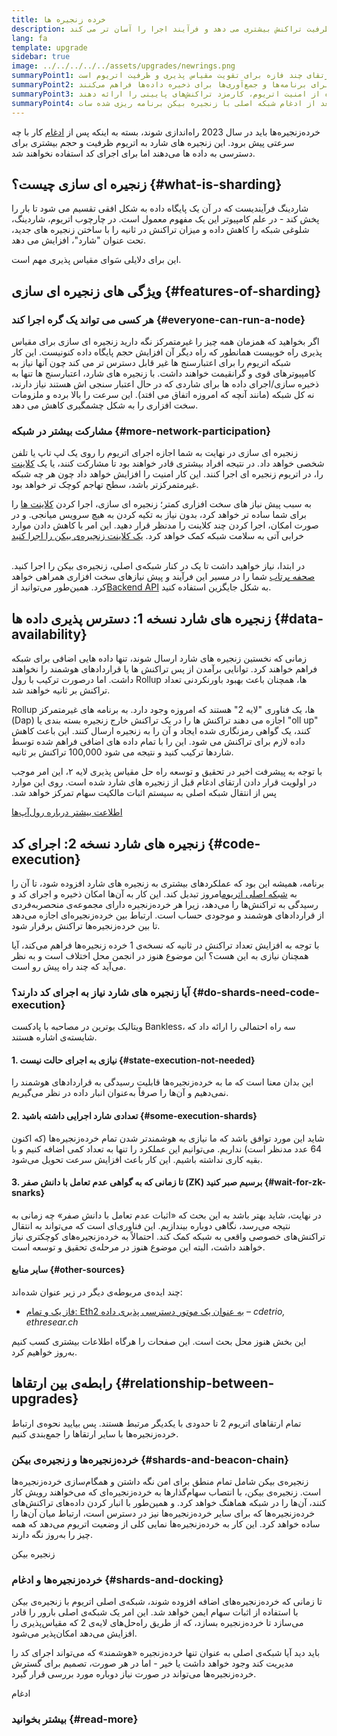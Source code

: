 ```yaml
---
title: خرده زنجیره ها
description: با زنجیره های شارد آشنا شوید - قسمت هایی از شبکه که به اتریوم ظرفیت تراکنش بیشتری می‌ دهد و فرآیند اجرا را آسان تر می‌ کند.
lang: fa
template: upgrade
sidebar: true
image: ../../../../../assets/upgrades/newrings.png
summaryPoint1: زنجیره ای سازی یک ارتقای چند فازه برای تقویت مقیاس پذیری و ظرفیت اتریوم است.
summaryPoint2: خرده‌زنجیره‌ها لایه‌های ذخیره‌سازی اضافی و ارزان‌تری را برای برنامه‌ها و جمع‌آوری‌ها برای ذخیره داده‌ها فراهم می‌کنند.
summaryPoint3: آن‌ها راه‌حل‌های لایه 2 را قادر می‌سازند تا ضمن استفاده از امنیت اتریوم، کارمزد تراکنش‌های پایینی را ارائه دهند.
summaryPoint4: این ارتقا برای بعد از ادغام شبکه اصلی با زنجیره بیکن برنامه ریزی شده سات.
---
```


<UpgradeStatus dateKey="page-upgrades-shards-date">
    خرده‌زنجیره‌ها باید در سال 2023 راه‌اندازی شوند، بسته به اینکه پس از <a href="/upgrades/merge/">ادغام</a> کار با چه سرعتی پیش برود. این زنجیره های شارد به اتریوم ظرفیت و حجم بیشتری برای دسترسی به داده ها می‌دهند اما برای اجرای کد استفاده نخواهند شد.
</UpgradeStatus>

## زنجیره ای سازی چیست؟ {#what-is-sharding}

شاردینگ فرآیندیست که در آن یک پایگاه داده به شکل افقی تقسیم می‌ شود تا بار را پخش کند - در علم کامپیوتر این یک مفهوم معمول است. در چارچوب اتریوم، شاردینگ، شلوغی شبکه را کاهش داده و میزان تراکنش در ثانیه را با ساختن زنجیره های جدید، تحت عنوان "شارد"، افزایش می‌ دهد.

این برای دلایلی سَوای مقیاس پذیری مهم است.

## ویژگی های زنجیره ای سازی {#features-of-sharding}

### هر کسی می‌ تواند یک گره اجرا کند {#everyone-can-run-a-node}

اگر بخواهید که همزمان همه چیز را غیرمتمرکز نگه دارید زنجیره ای سازی برای مقیاس پذیری راه خوبیست همانطور که راه دیگر آن افزایش حجم پایگاه داده کنونیست. این کار شبکه اتریوم را برای اعتبارسنج ها غیر قابل دسترس تر می‌ کند چون آنها نیاز به کامپیوترهای قوی و گرانقیمت خواهند داشت. با زنجیره های شارد، اعتبارسنج ها تنها به ذخیره سازی/اجرای داده ها برای شاردی که در حال اعتبار سنجی اش هستند نیاز دارند، نه کل شبکه (مانند آنچه که امروزه اتفاق می افتد). این سرعت را بالا برده و ملزومات سخت افزاری را به شکل چشمگیری کاهش می‌ دهد.

### مشارکت بیشتر در شبکه {#more-network-participation}

زنجیره ای سازی در نهایت به شما اجازه اجرای اتریوم را روی یک لپ تاپ یا تلفن شخصی خواهد داد. در نتیجه افراد بیشتری قادر خواهند بود تا مشارکت کنند، یا یک [کلاینت](/developers/docs/nodes-and-clients/) را، در اتریوم زنجیره ای اجرا کنند. این کار امنیت را افزایش خواهد داد چون هر چه شبکه غیرمتمرکزتر باشد، سطح تهاجم کوچک تر خواهد بود.

به سبب پیش نیاز های سخت افزاری کمتر؛ زنجیره ای سازی، اجرا کردن [کلاینت ها](/developers/docs/nodes-and-clients/) را برای شما ساده تر خواهد کرد، بدون نیاز به تکیه کردن به هیچ سرویس میانجی. و در صورت امکان، اجرا کردن چند کلاینت را مدنظر قرار دهید. این امر با کاهش دادن موارد خرابی آتی به سلامت شبکه کمک خواهد کرد. [یک کلاینت زنجیره‌ی بیکن را اجرا کنید](/upgrades/get-involved/)

<br />

<InfoBanner isWarning={true}>
  در ابتدا، نیاز خواهید داشت تا یک در کنار شبکه‌ی اصلی، زنجیره‌ی بیکن را اجرا کنید. <a href="https://launchpad.ethereum.org" target="_blank">صحفه پرتاب</a> شما را در مسیر این فرآیند و پیش نیازهای سخت افزاری همراهی خواهد کرد. همین‌طور می‌توانید از<a href="/developers/docs/apis/backend/#available-libraries">Backend API</a> به شکل جایگزین استفاده کنید.
</InfoBanner>

## زنجیره های شارد نسخه 1: دسترس پذیری داده ها {#data-availability}

زمانی که نخستین زنجیره های شارد ارسال شوند، تنها داده هایی اضافی برای شبکه فراهم خواهند کرد. توانایی برآمدن از پس تراکنش ها یا قراردادهای هوشمند را نخواهند داشت. اما درصورت ترکیب با رول Rollup ها، همچنان باعث بهبود باورنکردنی تعداد تراکنش بر ثانیه خواهند شد.

Rollup ها، یک فناوری "لایه 2" هستند که امروزه وجود دارد. به برنامه های غیرمتمرکز (Dap) اجازه می دهند تراکنش ها را در یک تراکنش خارج زنجیره بسته بندی یا "oll up" کنند، یک گواهی رمزنگاری شده ایجاد و آن را به زنجیره ارسال کنند. این باعث کاهش داده لازم برای تراکنش می‌ شود. این را با تمام داده های اضافی فراهم شده توسط شاردها ترکیب کنید و نتیجه می‌ شود 100,000 تراکنش بر ثانیه.

<InfoBanner isWarning={false}>
  با توجه به پیشرفت اخیر در تحقیق و توسعه راه حل مقیاس پذیری لایه ۲، این امر موجب در اولویت قرار دادن ارتقای ادغام قبل از زنجیره های شارد شده است. روی این موارد پس از انتقال شبکه اصلی به سیستم اثبات مالکیت سهام تمرکز خواهد شد.

[اطلاعت بیشتر درباره‌ رول‌آپ‌ها](/developers/docs/scaling/#rollups)
</InfoBanner>

## زنجیره های شارد نسخه 2: اجرای کد {#code-execution}

برنامه، همیشه این بود که عملکردهای بیشتری به زنجیره های شارد افزوده شود، تا آن را به [شبکه اصلی اتریوم](/glossary/#mainnet)امروز تبدیل کند. این کار به آن‌ها امکان ذخیره و اجرای کد و رسیدگی به تراکنش‌ها را می‌دهد، زیرا هر خرده‌زنجیره دارای مجموعه‌ی منحصربه‌فردی از قراردادهای هوشمند و موجودی حساب است. ارتباط بین خرده‌زنجیره‌ای اجازه می‌دهد تا بین خرده‌زنجیره‌ها تراکنش برقرار شود.

با توجه به افزایش تعداد تراکنش در ثانیه که نسخه‌ی 1 خرده زنجیره‌ها فراهم می‌کند، آیا همچنان نیازی به این هست؟ این موضوع هنوز در انجمن محل اختلاف است و به نظر می‌آید که چند راه پیش رو است.

### آیا زنجیره های شارد نیاز به اجرای کد دارند؟ {#do-shards-need-code-execution}

ویتالیک بوترین در مصاحبه با پادکست Bankless، سه راه احتمالی را ارائه داد که شایسته‌ی اشاره هستند.

<YouTube id="-R0j5AMUSzA" start="5841" />

#### 1. نیازی به اجرای حالت نیست {#state-execution-not-needed}

این بدان معنا است که ما به خرده‌زنجیره‌ها قابلیت رسیدگی به قراردادهای هوشمند را نمی‌دهیم و آن‌ها را صرفاً به‌عنوان انبار داده در نظر می‌گیریم.

#### 2. تعدادی شارد اجرایی داشته باشید {#some-execution-shards}

شاید این مورد توافق باشد که ما نیازی به هوشمندتر شدن تمام خرده‌زنجیره‌ها (که اکنون 64 عدد مدنظر است) نداریم. می‌توانیم این عملکرد را تنها به تعداد کمی اضافه کنیم و با بقیه کاری نداشته باشیم. این کار باعث افزایش سرعت تحویل می‌شود.

#### 3. تا زمانی که به گواهی عدم تعامل با دانش صفر (ZK) برسیم صبر کنید {#wait-for-zk-snarks}

در نهایت، شاید بهتر باشد به این بحث که «اثبات عدم تعامل با دانش صفر» چه زمانی به نتیجه می‌رسد، نگاهی دوباره بیندازیم. این فناوری‌ای است که می‌تواند به انتقال تراکنش‌‌های خصوصی واقعی به شبکه کمک کند. احتمالاً به خرده‌زنجیره‌های کوچکتری نیاز خواهند داشت، البته این موضوع هنوز در مرحله‌ی تحقیق و توسعه است.

#### ساير منابع {#other-sources}

چند ایده‌ی مربوطه‌ی دیگر در زیر عنوان شده‌اند:

- [فاز یک و تمام: Eth2 به عنوان یک موتور دسترسی پذیری داده](https://ethresear.ch/t/phase-one-and-done-eth2-as-a-data-availability-engine/5269/8) – _cdetrio, ethresear.ch_

این بخش هنوز محل بحث است. این صفحات را هرگاه اطلاعات بیشتری کسب کنیم به‌روز خواهیم کرد.

## رابطه‌ی بین ارتقاها {#relationship-between-upgrades}

تمام ارتقاهای اتریوم 2 تا حدودی با یکدیگر مرتبط هستند. پس بیایید نحوه‌ی ارتباط خرده‌زنجیره‌ها با سایر ارتقاها را جمع‌بندی کنیم.

### خرده‌زنجیره‌ها و زنجیره‌ی بیکن {#shards-and-beacon-chain}

زنجیره‌ی بیکن شامل تمام منطق برای امن نگه داشتن و همگام‌سازی خرده‌زنجیره‌ها است. زنجیره‌ی بیکن، با انتصاب سهام‌گذارها به خرده‌زنجیره‌ای که می‌خواهند رویش کار کنند، آن‌ها را در شبکه هماهنگ خواهد کرد. و همین‌طور با انبار کردن داده‌های تراکنش‌های خرده‌زنجیره‌ها که برای سایر خرده‌زنجیره‌ها نیز در دسترس است، ارتباط میان آن‌ها را ساده خواهد کرد. این کار به خرده‌زنجیره‌ها نمایی کلی از وضعیت اتریوم می‌دهد که همه چیز را به‌روز نگه دارند.

<ButtonLink to="/upgrades/beacon-chain/">
  زنجیره بیکن
</ButtonLink>

### خرده‌زنجیره‌ها و ادغام {#shards-and-docking}

تا زمانی که خرده‌زنجیره‌های اضافه افزوده شوند، شبکه‌ی اصلی اتریوم با زنجیره‌ی بیکن با استفاده از اثبات سهام ایمن خواهد شد. این امر یک شبکه‌ی اصلی بارور را قادر می‌‌سازد تا خرده‌زنجیره بسازد، که از طریق راه‌حل‌های لایه‌ی 2 که مقیاس‌پذیری را افزایش می‌دهد امکان‌پذیر می‌شود.

باید دید آیا شبکه‌ی اصلی به عنوان تنها خرده‌زنجیره «هوشمند» که می‌تواند اجرای کد را مدیریت کند وجود خواهد داشت یا خیر - اما در هر صورت، تصمیم برای گسترش خرده‌زنجیره‌ها می‌تواند در صورت نیاز دوباره مورد بررسی قرار گیرد.

<ButtonLink to="/upgrades/merge/">
  ادغام
</ButtonLink>

<Divider />

### بیشتر بخوانید {#read-more}

<ShardChainsList />
